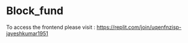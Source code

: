 # Block_fund
To access the frontend please visit : https://replit.com/join/uqenfnzisp-jayeshkumar1951
